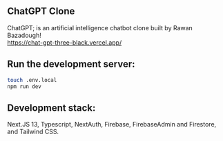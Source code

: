 ## ChatGPT Clone

ChatGPT; is an artificial intelligence chatbot clone built by Rawan Bazadough!  
https://chat-gpt-three-black.vercel.app/

## Run the development server:

```bash
touch .env.local  
npm run dev
```
## Development stack:

Next.JS 13, Typescript, NextAuth, Firebase, FirebaseAdmin and Firestore, and Tailwind CSS.




